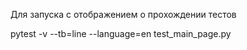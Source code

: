Для запуска с отображением о прохождении тестов

pytest -v --tb=line --language=en test_main_page.py
